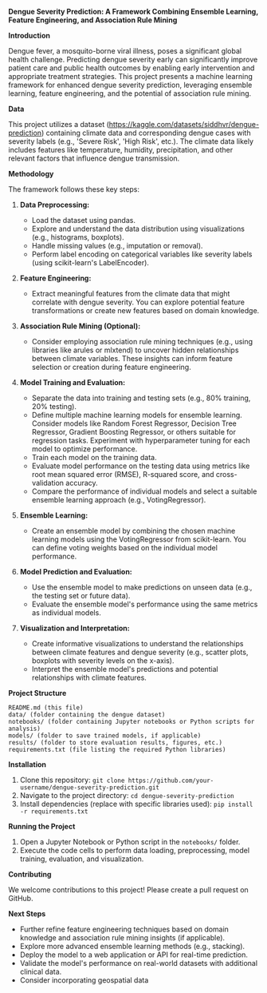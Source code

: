 **Dengue Severity Prediction: A Framework Combining Ensemble Learning, Feature Engineering, and Association Rule Mining**

**Introduction**

Dengue fever, a mosquito-borne viral illness, poses a significant global health challenge. Predicting dengue severity early can significantly improve patient care and public health outcomes by enabling early intervention and appropriate treatment strategies. This project presents a machine learning framework for enhanced dengue severity prediction, leveraging ensemble learning, feature engineering, and the potential of association rule mining.

**Data**

This project utilizes a dataset (https://kaggle.com/datasets/siddhvr/dengue-prediction) containing climate data and corresponding dengue cases with severity labels (e.g., 'Severe Risk', 'High Risk', etc.). The climate data likely includes features like temperature, humidity, precipitation, and other relevant factors that influence dengue transmission.

**Methodology**

The framework follows these key steps:

1. **Data Preprocessing:**
    - Load the dataset using pandas.
    - Explore and understand the data distribution using visualizations (e.g., histograms, boxplots).
    - Handle missing values (e.g., imputation or removal).
    - Perform label encoding on categorical variables like severity labels (using scikit-learn's LabelEncoder).

2. **Feature Engineering:**
    - Extract meaningful features from the climate data that might correlate with dengue severity. You can explore potential feature transformations or create new features based on domain knowledge.

3. **Association Rule Mining (Optional):**
   - Consider employing association rule mining techniques (e.g., using libraries like arules or mlxtend) to uncover hidden relationships between climate variables. These insights can inform feature selection or creation during feature engineering.

4. **Model Training and Evaluation:**
    - Separate the data into training and testing sets (e.g., 80% training, 20% testing).
    - Define multiple machine learning models for ensemble learning. Consider models like Random Forest Regressor, Decision Tree Regressor, Gradient Boosting Regressor, or others suitable for regression tasks. Experiment with hyperparameter tuning for each model to optimize performance.
    - Train each model on the training data.
    - Evaluate model performance on the testing data using metrics like root mean squared error (RMSE), R-squared score, and cross-validation accuracy.
    - Compare the performance of individual models and select a suitable ensemble learning approach (e.g., VotingRegressor).

5. **Ensemble Learning:**
    - Create an ensemble model by combining the chosen machine learning models using the VotingRegressor from scikit-learn. You can define voting weights based on the individual model performance.

6. **Model Prediction and Evaluation:**
    - Use the ensemble model to make predictions on unseen data (e.g., the testing set or future data).
    - Evaluate the ensemble model's performance using the same metrics as individual models.

7. **Visualization and Interpretation:**
    - Create informative visualizations to understand the relationships between climate features and dengue severity (e.g., scatter plots, boxplots with severity levels on the x-axis).
    - Interpret the ensemble model's predictions and potential relationships with climate features.

**Project Structure**

```
README.md (this file)
data/ (folder containing the dengue dataset)
notebooks/ (folder containing Jupyter notebooks or Python scripts for analysis)
models/ (folder to save trained models, if applicable)
results/ (folder to store evaluation results, figures, etc.)
requirements.txt (file listing the required Python libraries)
```

**Installation**

1. Clone this repository: `git clone https://github.com/your-username/dengue-severity-prediction.git`
2. Navigate to the project directory: `cd dengue-severity-prediction`
3. Install dependencies (replace with specific libraries used): `pip install -r requirements.txt`

**Running the Project**

1. Open a Jupyter Notebook or Python script in the `notebooks/` folder.
2. Execute the code cells to perform data loading, preprocessing, model training, evaluation, and visualization.

**Contributing**

We welcome contributions to this project! Please create a pull request on GitHub.


**Next Steps**

- Further refine feature engineering techniques based on domain knowledge and association rule mining insights (if applicable).
- Explore more advanced ensemble learning methods (e.g., stacking).
- Deploy the model to a web application or API for real-time prediction.
- Validate the model's performance on real-world datasets with additional clinical data.
- Consider incorporating geospatial data 
